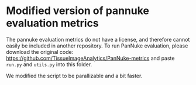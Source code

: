 # Modified version of pannuke evaluation metrics

The pannuke evaluation metrics do not have a license, and therefore cannot easily be included in another repository.
To run PanNuke evaluation, please download the original code: https://github.com/TissueImageAnalytics/PanNuke-metrics
and paste ```run.py``` and ```utils.py``` into this folder.

We modified the script to be parallizable and a bit faster.
